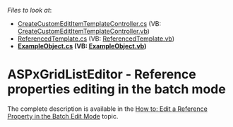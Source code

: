 <!-- default file list -->
*Files to look at*:

* [CreateCustomEditItemTemplateController.cs](./CS/Solution2.Module.Web/Controllers/CreateCustomEditItemTemplateController.cs) (VB: [CreateCustomEditItemTemplateController.vb](./VB/Solution2.Module.Web/Controllers/CreateCustomEditItemTemplateController.vb))
* [ReferencedTemplate.cs](./CS/Solution2.Module.Web/Editors/ReferencedTemplate.cs) (VB: [ReferencedTemplate.vb](./VB/Solution2.Module.Web/Editors/ReferencedTemplate.vb))
* **[ExampleObject.cs](./CS/Solution2.Module/BusinessObjects/ExampleObject.cs) (VB: [ExampleObject.vb](./VB/Solution2.Module/BusinessObjects/ExampleObject.vb))**
<!-- default file list end -->
#  ASPxGridListEditor - Reference properties editing in the batch mode


The complete description is available in the <a href="https://documentation.devexpress.com/#eXpressAppFramework/CustomDocument115835">How to: Edit a Reference Property in the Batch Edit Mode</a> topic.

<br/>


